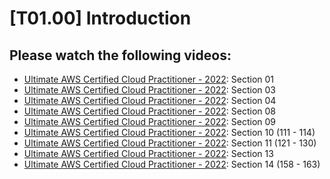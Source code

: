 # [T01.00] Introduction

## Please watch the following videos:

- [Ultimate AWS Certified Cloud Practitioner - 2022](https://www.udemy.com/course/aws-certified-cloud-practitioner-new/): Section 01
- [Ultimate AWS Certified Cloud Practitioner - 2022](https://www.udemy.com/course/aws-certified-cloud-practitioner-new/): Section 03
- [Ultimate AWS Certified Cloud Practitioner - 2022](https://www.udemy.com/course/aws-certified-cloud-practitioner-new/): Section 04
- [Ultimate AWS Certified Cloud Practitioner - 2022](https://www.udemy.com/course/aws-certified-cloud-practitioner-new/): Section 08
- [Ultimate AWS Certified Cloud Practitioner - 2022](https://www.udemy.com/course/aws-certified-cloud-practitioner-new/): Section 09
- [Ultimate AWS Certified Cloud Practitioner - 2022](https://www.udemy.com/course/aws-certified-cloud-practitioner-new/): Section 10 (111 - 114)
- [Ultimate AWS Certified Cloud Practitioner - 2022](https://www.udemy.com/course/aws-certified-cloud-practitioner-new/): Section 11 (121 - 130)
- [Ultimate AWS Certified Cloud Practitioner - 2022](https://www.udemy.com/course/aws-certified-cloud-practitioner-new/): Section 13
- [Ultimate AWS Certified Cloud Practitioner - 2022](https://www.udemy.com/course/aws-certified-cloud-practitioner-new/): Section 14 (158 - 163)
